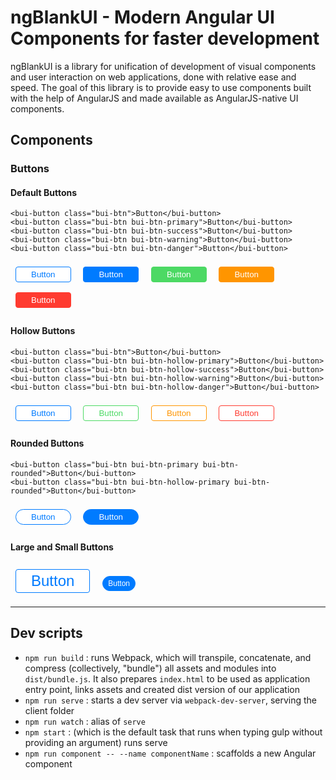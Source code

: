 # ngBlankUI - Modern Angular UI Components for faster development

ngBlankUI is a library for unification of development of visual components and user interaction on web applications, done with relative ease and speed. The goal of this library is to provide easy to use components built with the help of AngularJS and made available as AngularJS-native UI components. 

## Components
### Buttons
#### Default Buttons
```
<bui-button class="bui-btn">Button</bui-button>
<bui-button class="bui-btn bui-btn-primary">Button</bui-button>
<bui-button class="bui-btn bui-btn-success">Button</bui-button>
<bui-button class="bui-btn bui-btn-warning">Button</bui-button>
<bui-button class="bui-btn bui-btn-danger">Button</bui-button>
```
<button style="background: white;padding: 4px 24px 4px 24px;border-radius: 4px;margin: 8px;color: #007bff;border: 1px solid #007bff;">Button</button>
<button style="background: #007bff;padding: 4px 24px 4px 24px;border-radius: 4px;margin: 8px;color: white;border: 1px solid #007bff;">Button</button>
<button style="background: #4CD964;padding: 4px 24px 4px 24px;border-radius: 4px;margin: 8px;color: white;border: 1px solid #4CD964;">Button</button>
<button style="background: #ff9500;padding: 4px 24px 4px 24px;border-radius: 4px;margin: 8px;color: white;border: 1px solid #ff9500;">Button</button>
<button style="background: #ff3b30;padding: 4px 24px 4px 24px;border-radius: 4px;margin: 8px;color: white;border: 1px solid #ff3b30;">Button</button>

#### Hollow Buttons
```
<bui-button class="bui-btn">Button</bui-button>
<bui-button class="bui-btn bui-btn-hollow-primary">Button</bui-button>
<bui-button class="bui-btn bui-btn-hollow-success">Button</bui-button>
<bui-button class="bui-btn bui-btn-hollow-warning">Button</bui-button>
<bui-button class="bui-btn bui-btn-hollow-danger">Button</bui-button>
```
<button style="background: white;padding: 4px 24px 4px 24px;border-radius: 4px;margin: 8px;color: #007bff;border: 1px solid #007bff;">Button</button>
<button style="background: white;padding: 4px 24px 4px 24px;border-radius: 4px;margin: 8px;color: #4CD964;border: 1px solid #4CD964;">Button</button>
<button style="background: white;padding: 4px 24px 4px 24px;border-radius: 4px;margin: 8px;color: #ff9500;border: 1px solid #ff9500;">Button</button>
<button style="background: white;padding: 4px 24px 4px 24px;border-radius: 4px;margin: 8px;color: #ff3b30;border: 1px solid #ff3b30;">Button</button>

#### Rounded Buttons
```
<bui-button class="bui-btn bui-btn-primary bui-btn-rounded">Button</bui-button>
<bui-button class="bui-btn bui-btn-hollow-primary bui-btn-rounded">Button</bui-button>
```
<button style="background: white;padding: 4px 24px 4px 24px;border-radius: 4px;margin: 8px;color: #007bff;border: 1px solid #007bff;border-radius: 16px;">Button</button>
<button style="background: #007bff;padding: 4px 24px 4px 24px;border-radius: 4px;margin: 8px;color: white;border: 1px solid #007bff;border-radius: 16px;">Button</button>

#### Large and Small Buttons
<button style="background: white;padding: 4px 24px 4px 24px;border-radius: 4px;margin: 8px;color: #007bff;border: 1px solid #007bff;font-size: 24px;">Button</button>
<button style="background: #007bff;padding: 4px 24px 4px 24px;border-radius: 4px;margin: 8px;color: white;border: 1px solid #007bff;border-radius: 16px;  font-size: 12px;padding: 4px 8px 4px 8px;">Button</button>

---
## Dev scripts
 * `npm run build` : runs Webpack, which will transpile, concatenate, and compress (collectively, "bundle") all assets and modules into `dist/bundle.js`. It also prepares `index.html` to be used as application entry point, links assets and created dist version of our application
 * `npm run serve` : starts a dev server via `webpack-dev-server`, serving the client folder
 * `npm run watch` : alias of `serve`
 * `npm start` : (which is the default task that runs when typing gulp without providing an argument) runs serve
 * `npm run component -- --name componentName` : scaffolds a new Angular component
